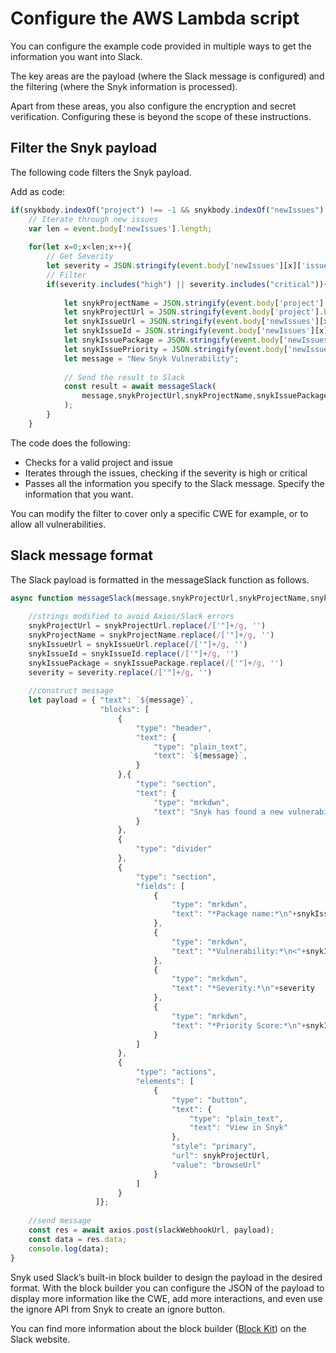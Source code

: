 # Configure the AWS Lambda script

You can configure the example code provided in multiple ways to get the information you want into Slack.

The key areas are the payload (where the Slack message is configured) and the filtering (where the Snyk information is processed).

Apart from these areas, you also configure the encryption and secret verification. Configuring these is beyond the scope of these instructions.

## Filter the Snyk payload

The following code filters the Snyk payload.

Add as code:

```javascript
if(snykbody.indexOf("project") !== -1 && snykbody.indexOf("newIssues") !== -1){
    // Iterate through new issues
    var len = event.body['newIssues'].length;
    
    for(let x=0;x<len;x++){    
        // Get Severity
        let severity = JSON.stringify(event.body['newIssues'][x]['issueData']['severity']);
        // Filter
        if(severity.includes("high") || severity.includes("critical")){
            
            let snykProjectName = JSON.stringify(event.body['project'].name);
            let snykProjectUrl = JSON.stringify(event.body['project'].browseUrl);
            let snykIssueUrl = JSON.stringify(event.body['newIssues'][x]['issueData'].url);
            let snykIssueId = JSON.stringify(event.body['newIssues'][x].id);
            let snykIssuePackage = JSON.stringify(event.body['newIssues'][x].pkgName);
            let snykIssuePriority = JSON.stringify(event.body['newIssues'][x]['priority'].score);
            let message = "New Snyk Vulnerability";
            
            // Send the result to Slack
            const result = await messageSlack(
                message,snykProjectUrl,snykProjectName,snykIssuePackage,snykIssueUrl,snykIssueId,severity,snykIssuePriority
            );
        } 
    }
```

The code does the following:

* Checks for a valid project and issue
* Iterates through the issues, checking if the severity is high or critical
* Passes all the information you specify to the Slack message. Specify the information that you want.

You can modify the filter to cover only a specific CWE for example, or to allow all vulnerabilities.

## Slack message format

The Slack payload is formatted in the messageSlack function as follows.

```javascript
async function messageSlack(message,snykProjectUrl,snykProjectName,snykIssuePackage,snykIssueUrl,snykIssueId,severity,snykIssuePriority) {
    
    //strings modified to avoid Axios/Slack errors 
    snykProjectUrl = snykProjectUrl.replace(/['"]+/g, '')
    snykProjectName = snykProjectName.replace(/['"]+/g, '')
    snykIssueUrl = snykIssueUrl.replace(/['"]+/g, '')
    snykIssueId = snykIssueId.replace(/['"]+/g, '')
    snykIssuePackage = snykIssuePackage.replace(/['"]+/g, '')
    severity = severity.replace(/['"]+/g, '')
    
    //construct message
    let payload = { "text": `${message}`,
                    "blocks": [
		                {
                			"type": "header",
                			"text": {
                				"type": "plain_text",
                				"text": `${message}`,
                			}
                		},{
                			"type": "section",
                			"text": {
                				"type": "mrkdwn",
                				"text": "Snyk has found a new vulnerability in the project:\n*<"+snykProjectUrl+"|"+snykProjectName+">*"
                			}
                		},
                		{
                			"type": "divider"
                		},
                		{
                			"type": "section",
                			"fields": [
                				{
                					"type": "mrkdwn",
                					"text": "*Package name:*\n"+snykIssuePackage
                				},
                				{
                					"type": "mrkdwn",
                					"text": "*Vulnerability:*\n<"+snykIssueUrl+"|"+snykIssueId+">"
                				},
                				{
                					"type": "mrkdwn",
                					"text": "*Severity:*\n"+severity
                				},
                				{
                					"type": "mrkdwn",
                					"text": "*Priority Score:*\n"+snykIssuePriority
                				}
                			]
                		},
                		{
                			"type": "actions",
                			"elements": [
                				{
                					"type": "button",
                					"text": {
                						"type": "plain_text",
                						"text": "View in Snyk"
                					},
                					"style": "primary",
                					"url": snykProjectUrl,
                					"value": "browseUrl"
                				}
                			]
                		}
	               ]};
    
    //send message 
    const res = await axios.post(slackWebhookUrl, payload);
    const data = res.data;
    console.log(data);
}
```

Snyk used Slack’s built-in block builder to design the payload in the desired format. With the block builder you can configure the JSON of the payload to display more information like the CWE, add more interactions, and even use the ignore API from Snyk to create an ignore button.

You can find more information about the block builder ([Block Kit](https://api.slack.com/block-kit)) on the Slack website.



